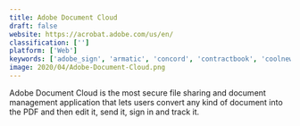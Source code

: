 ```yaml
---
title: Adobe Document Cloud
draft: false 
website: https://acrobat.adobe.com/us/en/
classification: ['']
platform: ['Web']
keywords: ['adobe_sign', 'armatic', 'concord', 'contractbook', 'coolnew_pdf', 'docusign', 'dotloop', 'fileinvite', 'fluix', 'foxit_phantompdf', 'insuresign', 'legalesign', 'lightico', 'pdfescape', 'pactsafe', 'pandadoc', 'signnow', 'sumatra_pdf', 'sutisign', 'winmail.dat_viewer_pro_edition', 'esign_genie', 'eversign']
image: 2020/04/Adobe-Document-Cloud.png
---
```

Adobe Document Cloud is the most secure file sharing and document management application that lets users convert any kind of document into the PDF and then edit it, send it, sign in and track it.